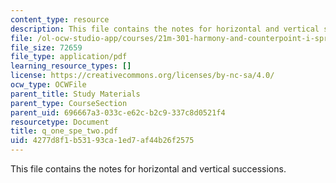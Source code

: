 ```yaml
---
content_type: resource
description: This file contains the notes for horizontal and vertical successions.
file: /ol-ocw-studio-app/courses/21m-301-harmony-and-counterpoint-i-spring-2005/4277d8f1b53193ca1ed7af44b26f2575_q_one_spe_two.pdf
file_size: 72659
file_type: application/pdf
learning_resource_types: []
license: https://creativecommons.org/licenses/by-nc-sa/4.0/
ocw_type: OCWFile
parent_title: Study Materials
parent_type: CourseSection
parent_uid: 696667a3-033c-e62c-b2c9-337c8d0521f4
resourcetype: Document
title: q_one_spe_two.pdf
uid: 4277d8f1-b531-93ca-1ed7-af44b26f2575
---
```

This file contains the notes for horizontal and vertical successions.